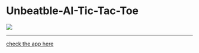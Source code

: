 # Unbeatble-AI-Tic-Tac-Toe
<img src="https://user-images.githubusercontent.com/68855488/176350081-d1f77380-4037-46b1-9bd8-414e40f9f625.png"/>

<hr>
<a href="https://shiva4584.github.io/Unbeatble-AI-Tic-Tac-Toe/">check the app here</a>

